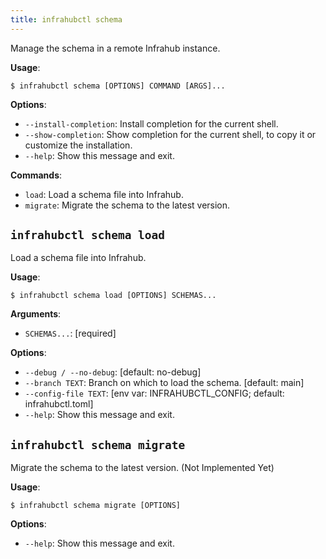```yaml
---
title: infrahubctl schema
---
```


Manage the schema in a remote Infrahub instance.

**Usage**:

```console
$ infrahubctl schema [OPTIONS] COMMAND [ARGS]...
```

**Options**:

* `--install-completion`: Install completion for the current shell.
* `--show-completion`: Show completion for the current shell, to copy it or customize the installation.
* `--help`: Show this message and exit.

**Commands**:

* `load`: Load a schema file into Infrahub.
* `migrate`: Migrate the schema to the latest version.

## `infrahubctl schema load`

Load a schema file into Infrahub.

**Usage**:

```console
$ infrahubctl schema load [OPTIONS] SCHEMAS...
```

**Arguments**:

* `SCHEMAS...`: [required]

**Options**:

* `--debug / --no-debug`: [default: no-debug]
* `--branch TEXT`: Branch on which to load the schema.  [default: main]
* `--config-file TEXT`: [env var: INFRAHUBCTL_CONFIG; default: infrahubctl.toml]
* `--help`: Show this message and exit.

## `infrahubctl schema migrate`

Migrate the schema to the latest version. (Not Implemented Yet)

**Usage**:

```console
$ infrahubctl schema migrate [OPTIONS]
```

**Options**:

* `--help`: Show this message and exit.
